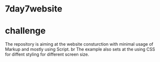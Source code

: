 # 7day7website
# challenge 
The repository is aiming at the website consturction with minimal usage of Markup and mostly using Script. br
The example also sets at the using CSS for diffent styling for different screen size.
